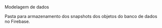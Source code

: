 Modelagem de dados

Pasta para armazenamento dos snapshots dos objetos do banco de dados no Firebase.

